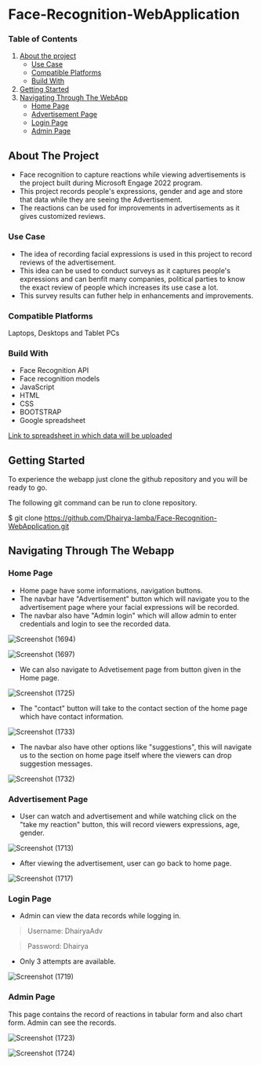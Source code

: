# Face-Recognition-WebApplication

### Table of Contents  
1. [About the project](#about-the-project)  
   - [Use Case](#use-case) 
   - [Compatible Platforms](#compatible-platforms)
   - [Build With](#build-with)
2. [Getting Started](#getting-started)
3. [Navigating Through The WebApp](#navigating-through-the-webapp)
   - [Home Page](#home-page)
   - [Advertisement Page](#advertisement-page)
   - [Login Page](#login-page)
   - [Admin Page](#admin-page)

## About The Project
* Face recognition to capture reactions while viewing advertisements is the project built during Microsoft Engage 2022 program.
* This project records people's expressions, gender and age and store that data while they are seeing the Advertisement.
* The reactions can be used for improvements in advertisements as it gives customized reviews.

### Use Case
* The idea of recording facial expressions is used in this project to record reviews of the advertisement.
* This idea can be used to conduct surveys as it captures people's expressions and can benfit many companies, political parties to know the exact review of people which increases its use case a lot.
* This survey results can futher help in enhancements and improvements.

### Compatible Platforms
Laptops, Desktops and Tablet PCs

### Build With 
* Face Recognition API
* Face recognition models
* JavaScript
* HTML
* CSS
* BOOTSTRAP
* Google spreadsheet

[Link to spreadsheet in which data will be uploaded](https://docs.google.com/spreadsheets/d/19OUdeSHHwQ8Jdsi4vARgHBGn0JddxSnryZGd7XjQgvE/edit#gid=0)


## Getting Started
To experience the webapp just clone the github repository and you will be ready to go.


The following git command can be run to clone repository.

$ git clone https://github.com/Dhairya-lamba/Face-Recognition-WebApplication.git



## Navigating Through The Webapp
### Home Page
* Home page have some informations, navigation buttons.
* The navbar have "Advertisement" button which will navigate you to the advertisement page where your facial expressions will be recorded.
* The navbar also have "Admin login" which will allow admin to enter credentials and login to see the recorded data.

![Screenshot (1694)](https://user-images.githubusercontent.com/95647027/170852667-cd59a579-44c7-40fa-8eda-aeaf3c17c96a.png)

![Screenshot (1697)](https://user-images.githubusercontent.com/95647027/170852712-2e982208-f00b-4de6-ba06-6d21ddc8d85d.png)


* We can also navigate to Advetisement page from button given in the Home page.


![Screenshot (1725)](https://user-images.githubusercontent.com/95647027/170852856-e1d9e1a9-0438-4796-8605-06cad7e8d587.png)

* The "contact" button will take to the contact section of the home page which have contact information.

![Screenshot (1733)](https://user-images.githubusercontent.com/95647027/170853458-cdb52421-ea7a-434f-acaa-dd8546659281.png)


* The navbar also have other options like "suggestions", this will navigate us to the section on home page itself where the viewers can drop suggestion messages.




![Screenshot (1732)](https://user-images.githubusercontent.com/95647027/170853424-072763d0-90fa-4ff2-b677-35e529d0e939.png)



### Advertisement Page
* User can watch and advertisement and while watching click on the "take my reaction" button, this will record viewers expressions, age, gender.

![Screenshot (1713)](https://user-images.githubusercontent.com/95647027/170853473-5ea5827e-6952-4869-b47a-161e680a3cf5.png)

* After viewing the advertisement, user can go back to home page.

![Screenshot (1717)](https://user-images.githubusercontent.com/95647027/170853484-c5a3ebc6-b4bc-4d50-b4b5-654060a8a79f.png)


### Login Page
* Admin can view the data records while logging in.
> Username: DhairyaAdv

> Password: Dhairya
* Only 3 attempts are available.


![Screenshot (1719)](https://user-images.githubusercontent.com/95647027/170853501-dbab1590-07d0-463c-954c-69b1eee48192.png)

### Admin Page
This page contains the record of reactions in tabular form and also chart form. Admin can see the records.



![Screenshot (1723)](https://user-images.githubusercontent.com/95647027/170853510-4a1974ad-6d66-4828-b99a-ae77847e031c.png)



![Screenshot (1724)](https://user-images.githubusercontent.com/95647027/170853514-0c616680-5d95-4954-b25e-8a8a52784ad3.png)










